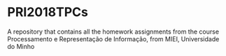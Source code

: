 # PRI2018TPCs
A repository that contains all the homework assignments from the course Processamento e Representação de Informação, from MIEI, Universidade do Minho
